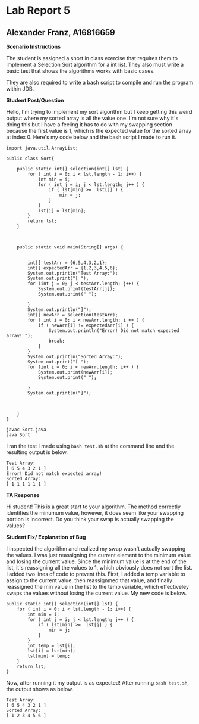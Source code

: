 # Lab Report 5
## Alexander Franz, A16816659

**Scenario Instructions**

The student is assigned a short in class exercise that requires them to implement a Selection Sort algorithm for a int list. They also must write a basic test that shows the algorithms works with basic cases. 

They are also required to write a bash script to compile and run the program within JDB. 

**Student Post/Question**

Hello, I'm trying to implement my sort algorithm but I keep getting this weird output where my sorted array is all the value one. I'm not sure why it's doing this but I have a feeling it has to do with my swapping section because the first value is 1, which is the expected value for the sorted array at index 0. Here's my code below and the bash script I made to run it. 

```
import java.util.ArrayList;

public class Sort{
	
	public static int[] selection(int[] lst) {
		for ( int i = 0; i < lst.length - 1; i++) {
			int min = i; 
			for ( int j = i; j < lst.length; j++ ) {
				if ( lst[min] >=  lst[j] ) {
					min = j;
				}
			}
			lst[i] = lst[min];
		}		
		return lst;
	}
	


	public static void main(String[] args) {
		
		
		int[] testArr = {6,5,4,3,2,1};
		int[] expectedArr = {1,2,3,4,5,6};
		System.out.println("Test Array:");
		System.out.print("[ ");
		for (int j = 0; j < testArr.length; j++) {
			System.out.print(testArr[j]);
			System.out.print(" ");

		}
		System.out.println("]");
		int[] newArr = selection(testArr);
		for ( int i = 0; i < newArr.length; i ++ ) {
			if ( newArr[i] != expectedArr[i] ) {
				System.out.println("Error! Did not match expected array! ");
				break;
			} 
		}
		System.out.println("Sorted Array:");
		System.out.print("[ ");
		for (int i = 0; i < newArr.length; i++ ) {
			System.out.print(newArr[i]);
			System.out.print(" ");

		}
		System.out.println("]");


	
	}
}
```
```
javac Sort.java 
java Sort 
```

I ran the test I made using `bash test.sh` at the command line and the resulting output is below.
```
Test Array:
[ 6 5 4 3 2 1 ]
Error! Did not match expected array! 
Sorted Array:
[ 1 1 1 1 1 1 ]
```



**TA Response**

Hi student! This is a great start to your algorithm. The method correctly identifies the minumum value, however, it does seem like your swapping portion is incorrect. Do you think your swap is actually swapping the values?

**Student Fix/ Explanation of Bug**

I inspected the algorithm and realized my swap wasn't actually swapping the values. I was just reassigning the current element to the minimum value and losing the current value. Since the minimum value is at the end of the list, it's reassigning all the values to 1, which obviously does not sort the list. I added two lines of code to prevent this. First, I added a temp variable to assign to the current value, then reassignmed that value, and finally reassigned the min value in the list to the temp variable, which effectiveley swaps the values without losing the current value. My new code is below.
```
public static int[] selection(int[] lst) {
	for ( int i = 0; i < lst.length - 1; i++) {
		int min = i; 
		for ( int j = i; j < lst.length; j++ ) {
			if ( lst[min] >=  lst[j] ) {
				min = j;
			}
		}
		int temp = lst[i];
		lst[i] = lst[min];
		lst[min] = temp;
	}		
	return lst;
}
```
Now, after running it my output is as expected! After running `bash test.sh`, the output shows as below.

```
Test Array:
[ 6 5 4 3 2 1 ]
Sorted Array:
[ 1 2 3 4 5 6 ]
```


